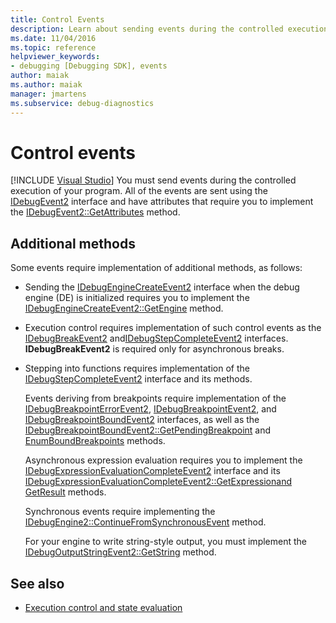 ```yaml
---
title: Control Events
description: Learn about sending events during the controlled execution of your program by using the IDebugEvent2 interface.
ms.date: 11/04/2016
ms.topic: reference
helpviewer_keywords:
- debugging [Debugging SDK], events
author: maiak
ms.author: maiak
manager: jmartens
ms.subservice: debug-diagnostics
---
```

# Control events

 [!INCLUDE [Visual Studio](~/includes/applies-to-version/vs-windows-only.md)]
You must send events during the controlled execution of your program. All of the events are sent using the [IDebugEvent2](../../extensibility/debugger/reference/idebugevent2.md) interface and have attributes that require you to implement the [IDebugEvent2::GetAttributes](../../extensibility/debugger/reference/idebugevent2-getattributes.md) method.

## Additional methods
 Some events require implementation of additional methods, as follows:

- Sending the [IDebugEngineCreateEvent2](../../extensibility/debugger/reference/idebugenginecreateevent2.md) interface when the debug engine (DE) is initialized requires you to implement the [IDebugEngineCreateEvent2::GetEngine](../../extensibility/debugger/reference/idebugenginecreateevent2-getengine.md) method.

- Execution control requires implementation of such control events as the [IDebugBreakEvent2](../../extensibility/debugger/reference/idebugbreakevent2.md) and[IDebugStepCompleteEvent2](../../extensibility/debugger/reference/idebugstepcompleteevent2.md) interfaces. **IDebugBreakEvent2** is required only for asynchronous breaks.

- Stepping into functions requires implementation of the [IDebugStepCompleteEvent2](../../extensibility/debugger/reference/idebugstepcompleteevent2.md) interface and its methods.

  Events deriving from breakpoints require implementation of the [IDebugBreakpointErrorEvent2](../../extensibility/debugger/reference/idebugbreakpointerrorevent2.md), [IDebugBreakpointEvent2](../../extensibility/debugger/reference/idebugbreakpointevent2.md), and [IDebugBreakpointBoundEvent2](../../extensibility/debugger/reference/idebugbreakpointboundevent2.md) interfaces, as well as the [IDebugBreakpointBoundEvent2::GetPendingBreakpoint](../../extensibility/debugger/reference/idebugbreakpointboundevent2-getpendingbreakpoint.md) and [EnumBoundBreakpoints](../../extensibility/debugger/reference/idebugbreakpointboundevent2-enumboundbreakpoints.md) methods.

  Asynchronous expression evaluation requires you to implement the [IDebugExpressionEvaluationCompleteEvent2](../../extensibility/debugger/reference/idebugexpressionevaluationcompleteevent2.md) interface and its [IDebugExpressionEvaluationCompleteEvent2::GetExpression](../../extensibility/debugger/reference/idebugexpressionevaluationcompleteevent2-getexpression.md)[and GetResult](../../extensibility/debugger/reference/idebugexpressionevaluationcompleteevent2-getresult.md) methods.

  Synchronous events require implementing the [IDebugEngine2::ContinueFromSynchronousEvent](../../extensibility/debugger/reference/idebugengine2-continuefromsynchronousevent.md) method.

  For your engine to write string-style output, you must implement the [IDebugOutputStringEvent2::GetString](../../extensibility/debugger/reference/idebugoutputstringevent2-getstring.md) method.

## See also
- [Execution control and state evaluation](../../extensibility/debugger/execution-control-and-state-evaluation.md)

